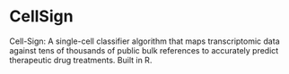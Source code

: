# CellSign
Cell-Sign: A single-cell classifier algorithm that maps transcriptomic data against tens of thousands of public bulk references to accurately predict therapeutic drug treatments. Built in R.
